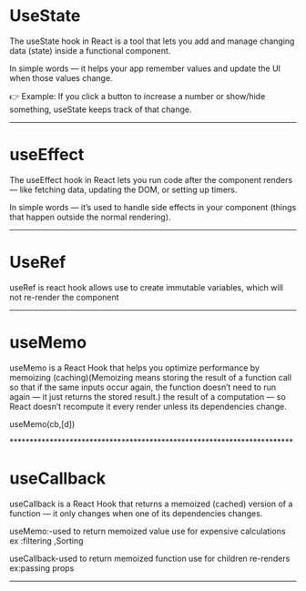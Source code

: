 <h1>UseState</h1>
<p>The useState hook in React is a tool that lets you add and manage changing data (state) inside a functional component.

In simple words — it helps your app remember values and update the UI when those values change.

👉 Example: If you click a button to increase a number or show/hide something, useState keeps track of that change.</p>

********************************************************************

<h1>useEffect</h1>
<p>The useEffect hook in React lets you run code after the component renders — like fetching data, updating the DOM, or setting up timers.

In simple words — it’s used to handle side effects in your component (things that happen outside the normal rendering).</p>

********************************************************************
<h1>UseRef</h1>
<p>useRef is react hook allows use to create immutable variables, which will not re-render the component</p>

*******************************************************************
<h1>useMemo</h1>
<p>useMemo is a React Hook that helps you optimize performance by memoizing (caching)(Memoizing means storing the result of a function call so that if the same inputs occur again, the function doesn’t need to run again — it just returns the stored result.) the result of a computation — so React doesn’t recompute it every render unless its dependencies change.</p>
<p>useMemo(cb,[d])</p>
***********************************************************************
<h1>useCallback</h1>
<p>useCallback is a React Hook that returns a memoized (cached) version of a function — it only changes when one of its dependencies changes.</p>
<p>useMemo:-used to return memoized value use for expensive calculations ex :filtering ,Sorting</p>
<p>useCallback-used to return memoized function use for children re-renders ex:passing props</p>

*************************************************************************
